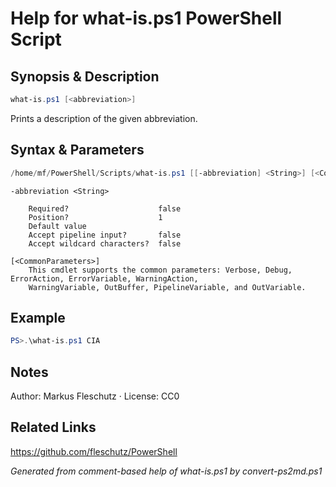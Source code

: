 # Help for what-is.ps1 PowerShell Script

## Synopsis & Description
```powershell
what-is.ps1 [<abbreviation>]
```

Prints a description of the given abbreviation.

## Syntax & Parameters
```powershell
/home/mf/PowerShell/Scripts/what-is.ps1 [[-abbreviation] <String>] [<CommonParameters>]
```

```
-abbreviation <String>
    
    Required?                    false
    Position?                    1
    Default value                
    Accept pipeline input?       false
    Accept wildcard characters?  false
```

```
[<CommonParameters>]
    This cmdlet supports the common parameters: Verbose, Debug, ErrorAction, ErrorVariable, WarningAction, 
    WarningVariable, OutBuffer, PipelineVariable, and OutVariable.
```

## Example
```powershell
PS>.\what-is.ps1 CIA
```


## Notes
Author: Markus Fleschutz · License: CC0

## Related Links
https://github.com/fleschutz/PowerShell

*Generated from comment-based help of what-is.ps1 by convert-ps2md.ps1*
